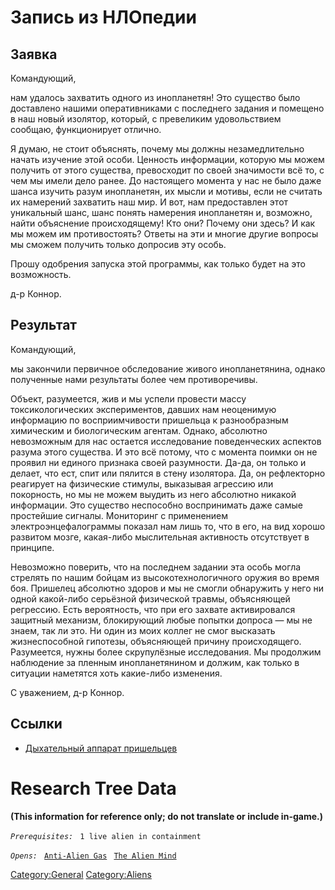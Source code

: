 # Запись из НЛОпедии

## Заявка

Командующий,

нам удалось захватить одного из инопланетян! Это существо было
доставлено нашими оперативниками с последнего задания и помещено в наш
новый изолятор, который, с превеликим удовольствием сообщаю,
функционирует отлично.

Я думаю, не стоит объяснять, почему мы должны незамедлительно начать
изучение этой особи. Ценность информации, которую мы можем получить от
этого существа, превосходит по своей значимости всё то, с чем мы имели
дело ранее. До настоящего момента у нас не было даже шанса изучить разум
инопланетян, их мысли и мотивы, если не считать их намерений захватить
наш мир. И вот, нам предоставлен этот уникальный шанс, шанс понять
намерения инопланетян и, возможно, найти объяснение происходящему! Кто
они? Почему они здесь? И как мы можем им противостоять? Ответы на эти и
многие другие вопросы мы сможем получить только допросив эту особь.

Прошу одобрения запуска этой программы, как только будет на это
возможность.

д-р Коннор.

## Результат

Командующий,

мы закончили первичное обследование живого инопланетянина, однако
полученные нами результаты более чем противоречивы.

Объект, разумеется, жив и мы успели провести массу токсикологических
экспериментов, давших нам неоценимую информацию по восприимчивости
пришельца к разнообразным химическим и биологическим агентам. Однако,
абсолютно невозможным для нас остается исследование поведенческих
аспектов разума этого существа. И это всё потому, что с момента поимки
он не проявил ни единого признака своей разумности. Да-да, он только и
делает, что ест, спит или пялится в стену изолятора. Да, он рефлекторно
реагирует на физические стимулы, выказывая агрессию или покорность, но
мы не можем выудить из него абсолютно никакой информации. Это существо
неспособно воспринимать даже самые простейшие сигналы. Мониторинг с
применением электроэнцефалограммы показал нам лишь то, что в его, на вид
хорошо развитом мозге, какая-либо мыслительная активность отсутствует в
принципе.

Невозможно поверить, что на последнем задании эта особь могла стрелять
по нашим бойцам из высокотехнологичного оружия во время боя. Пришелец
абсолютно здоров и мы не смогли обнаружить у него ни одной какой-либо
серьёзной физической травмы, объясняющей регрессию. Есть вероятность,
что при его захвате активировался защитный механизм, блокирующий любые
попытки допроса — мы не знаем, так ли это. Ни один из моих коллег не
смог высказать жизнеспособной гипотезы, объясняющей причину
происходящего. Разумеется, нужны более скрупулёзные исследования. Мы
продолжим наблюдение за пленным инопланетянином и должим, как только в
ситуации наметятся хоть какие-либо изменения.

С уважением, д-р Коннор.

## Ссылки

- [Дыхательный аппарат
  пришельцев](Исследования/Дыхательный_аппарат_пришельцев "wikilink")

# Research Tree Data

**(This information for reference only; do not translate or include
in-game.)**

*`Prerequisites:`*
` 1 live alien in containment`

*`Opens:`*
` `[`Anti-Alien Gas`](Research/Anti-Alien_Gas "wikilink")
` `[`The Alien Mind`](Aliens/The_Alien_Mind "wikilink")

[Category:General](Category:General "wikilink")
[Category:Aliens](Category:Aliens "wikilink")